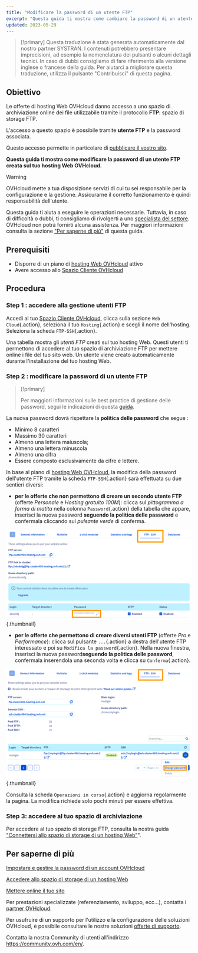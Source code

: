 ```yaml
---
title: "Modificare la password di un utente FTP"
excerpt: "Questa guida ti mostra come cambiare la password di un utente FTP creata sul tuo hosting Web OVHcloud"
updated: 2023-05-29
---
```


> [!primary]
> Questa traduzione è stata generata automaticamente dal nostro partner SYSTRAN. I contenuti potrebbero presentare imprecisioni, ad esempio la nomenclatura dei pulsanti o alcuni dettagli tecnici. In caso di dubbi consigliamo di fare riferimento alla versione inglese o francese della guida. Per aiutarci a migliorare questa traduzione, utilizza il pulsante "Contribuisci" di questa pagina.
>

## Obiettivo

Le offerte di hosting Web OVHcloud danno accesso a uno spazio di archiviazione online dei file utilizzabile tramite il protocollo **FTP**: spazio di storage FTP.

L'accesso a questo spazio è possibile tramite **utente FTP** e la password associata.

Questo accesso permette in particolare di [pubblicare il vostro sito](/pages/web_cloud/web_hosting/hosting_how_to_get_my_website_online).

**Questa guida ti mostra come modificare la password di un utente FTP creata sul tuo hosting Web OVHcloud.**

> [!warning]
>
> OVHcloud mette a tua disposizione servizi di cui tu sei responsabile per la configurazione e la gestione. Assicurarne il corretto funzionamento è quindi responsabilità dell'utente.
>
> Questa guida ti aiuta a eseguire le operazioni necessarie. Tuttavia, in caso di difficoltà o dubbi, ti consigliamo di rivolgerti a uno [specialista del settore](https://partner.ovhcloud.com/fr-ca/directory/). OVHcloud non potrà fornirti alcuna assistenza. Per maggiori informazioni consulta la sezione ["Per saperne di più"](#go-further) di questa guida.
>

## Prerequisiti

- Disporre di un piano di [hosting Web OVHcloud](https://www.ovhcloud.com/it/web-hosting/) attivo
- Avere accesso allo [Spazio Cliente OVHcloud](https://www.ovh.com/auth/?action=gotomanager&from=https://www.ovh.it/&ovhSubsidiary=it)

## Procedura

### Step 1 : accedere alla gestione utenti FTP

Accedi al tuo [Spazio Cliente OVHcloud](https://www.ovh.com/auth/?action=gotomanager&from=https://www.ovh.it/&ovhSubsidiary=it), clicca sulla sezione `Web Cloud`{.action}, seleziona il tuo `Hosting`{.action} e scegli il nome dell'hosting. Seleziona la scheda `FTP-SSH`{.action}.

Una tabella mostra gli *utenti FTP* creati sul tuo hosting Web. Questi utenti ti permettono di accedere al tuo spazio di archiviazione FTP per mettere online i file del tuo sito web. Un utente viene creato automaticamente durante l'installazione del tuo hosting Web.

### Step 2 : modificare la password di un utente FTP

> [!primary]
>
> Per maggiori informazioni sulle best practice di gestione delle password, segui le indicazioni di questa [guida](/pages/account_and_service_management/account_information/manage-ovh-password).
>

La nuova password dovrà rispettare la **politica delle password** che segue :

- Minimo 8 caratteri
- Massimo 30 caratteri
- Almeno una lettera maiuscola;
- Almeno una lettera minuscola
- Almeno una cifra
- Essere composto esclusivamente da cifre e lettere.

In base al piano di [hosting Web OVHcloud](https://www.ovhcloud.com/it/web-hosting/), la modifica della password dell'utente FTP tramite la scheda `FTP-SSH`{.action} sarà effettuata su due sentieri diversi:

- **per le offerte che non permettono di creare un secondo utente FTP** (offerte *Personale* e *Hosting gratuito 100M*): clicca sul *pittogramma a forma di matita* nella colonna `Password`{.action} della tabella che appare, inserisci la nuova password **seguendo la politica delle password** e confermala cliccando sul *pulsante verde* di conferma.

![change-ftp-password-step1-perso](images/change-ftp-password-perso.png){.thumbnail}

- **per le offerte che permettono di creare diversi utenti FTP** (offerte *Pro* e *Performance*): clicca sul pulsante `...`{.action} a destra dell'utente FTP interessato e poi su `Modifica la password`{.action}. Nella nuova finestra, inserisci la nuova password**seguendo la politica delle password**, confermala inserendola una seconda volta e clicca su `Conferma`{.action}.

![change-ftp-password-pro](images/change-ftp-password-pro.png){.thumbnail}

Consulta la scheda `Operazioni in corso`{.action} e aggiorna regolarmente la pagina. La modifica richiede solo pochi minuti per essere effettiva.

### Step 3: accedere al tuo spazio di archiviazione

Per accedere al tuo spazio di storage FTP, consulta la nostra guida ["Connettersi allo spazio di storage di un hosting Web"](/pages/web_cloud/web_hosting/ftp_connection)".

## Per saperne di più <a name="go-further"></a>

[Impostare e gestire la password di un account OVHcloud](/pages/account_and_service_management/account_information/manage-ovh-password)

[Accedere allo spazio di storage di un hosting Web](/pages/web_cloud/web_hosting/ftp_connection)

[Mettere online il tuo sito](/pages/web_cloud/web_hosting/hosting_how_to_get_my_website_online)

Per prestazioni specializzate (referenziamento, sviluppo, ecc...), contatta i [partner OVHcloud](https://partner.ovhcloud.com/it/directory/).

Per usufruire di un supporto per l'utilizzo e la configurazione delle soluzioni OVHcloud, è possibile consultare le nostre soluzioni [offerte di supporto](https://www.ovhcloud.com/it/support-levels/).

Contatta la nostra Community di utenti all'indirizzo <https://community.ovh.com/en/>.